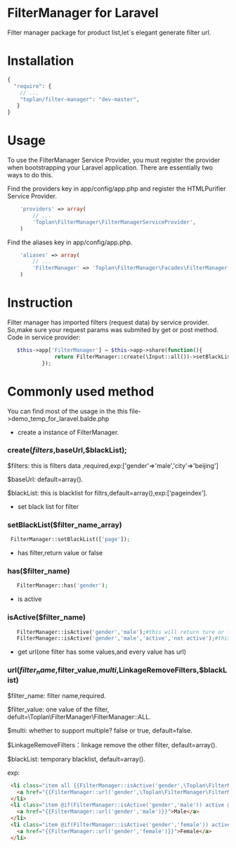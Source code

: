 # FilterManager for Laravel
Filter manager package for product list,let`s elegant generate filter url.

# Installation

```php
{
  "require": {
    // ...
    "toplan/filter-manager": "dev-master",
   }
}
```

# Usage

To use the FilterManager Service Provider, you must register the provider when bootstrapping your Laravel application. There are essentially two ways to do this.

Find the providers key in app/config/app.php and register the HTMLPurifier Service Provider.
```php
    'providers' => array(
        // ... 
        'Toplan\FilterManager\FilterManagerServiceProvider',
    )
```    
Find the aliases key in app/config/app.php.
```php
    'aliases' => array(
        // ...
        'FilterManager' => 'Toplan\FilterManager\Facades\FilterManager',
    )
```

# Instruction
 Filter manager has imported filters (request data) by service provider. So,make sure your request params was submited by get or post method. Code in service provider:
 ```php
    $this->app['FilterManager'] = $this->app->share(function(){
                return FilterManager::create(\Input::all())->setBlackList(['page']);
            });
 ```
# Commonly used method 
 You can find most of the usage in the this file->demo_temp_for_laravel.balde.php
 
 * create a instance of FilterManager.
 ### create($filters,$baseUrl,$blackList);
 
 $filters: this is filters data ,required,exp:['gender'=>'male','city'=>'beijing']
 
 $baseUrl: default=array().
 
 $blackList: this is blacklist for filtrs,default=array(),exp:['pageindex'].
 
 * set black list for filter
 ### setBlackList($filter_name_array)
 ```php
  FilterManager::setBlackList(['page']);
 ```

 * has filter,return value or false
  ### has($filter_name)
 ```php
    FilterManager::has('gender');
 ```
 
 * is active
 ### isActive($filter_name)
 ```php
    FilterManager::isActive('gender','male');#this will return ture or false;
    FilterManager::isActive('gender','male','active','not active');#this will return 'active' or 'not active';
 ```
 
 * get url(one filter has some values,and every value has url)
 ### url($filter_name,$filter_value,$multi,$LinkageRemoveFilters,$blackList)

 $filter_name: filter name,required.
 
 $filter_value: one value of the filter, defult=\Toplan\FilterManager\FilterManager::ALL.
 
 $multi: whether to support multiple? false or true, default=false.
 
 $LinkageRemoveFilters：linkage remove the other filter, default=array().
 
 $blackList: temporary blacklist, default=array().
 
 exp:
 ```html
  <li class="item all {{FilterManager::isActive('gender',\Toplan\FilterManager\FilterManager::ALL,'active','')}}">
    <a href="{{FilterManager::url('gender',\Toplan\FilterManager\FilterManager::ALL)}}">All</a>
  </li>
  <li class="item @if(FilterManager::isActive('gender','male')) active @endif">
    <a href="{{FilterManager::url('gender','male')}}">Male</a>
  </li>
  <li class="item @if(FilterManager::isActive('gender','female')) active @endif">
    <a href="{{FilterManager::url('gender','female')}}">Female</a>
  </li>
 ```
 
